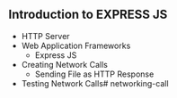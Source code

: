 ## Introduction to EXPRESS JS

- HTTP Server
- Web Application Frameworks
    - Express JS
- Creating Network Calls
    - Sending File as HTTP Response
- Testing Network Calls# networking-call
